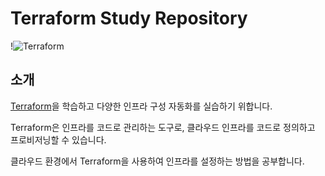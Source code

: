 # Terraform Study Repository

!![Terraform](https://wmpromus.com/app/uploads/2023/03/terraform-1024x512.png)

## 소개

[Terraform](https://www.terraform.io/)을 학습하고 다양한 인프라 구성 자동화를 실습하기 위합니다.

Terraform은 인프라를 코드로 관리하는 도구로, 클라우드 인프라를 코드로 정의하고 프로비저닝할 수 있습니다. 

클라우드 환경에서 Terraform을 사용하여 인프라를 설정하는 방법을 공부합니다.
